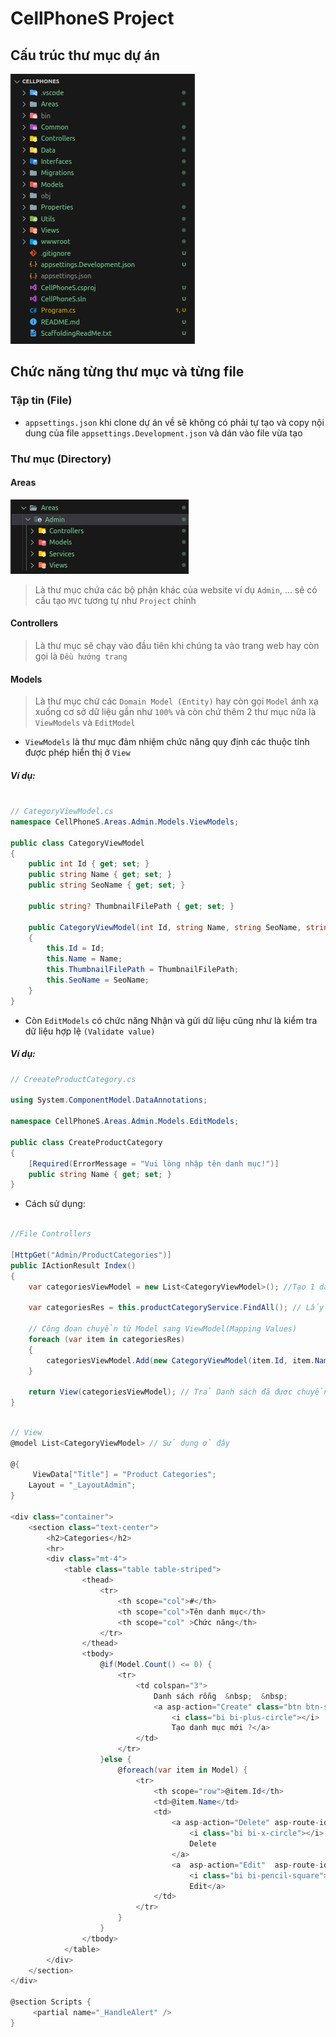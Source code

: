 # CellPhoneS Project

## Cấu trúc thư mục dự án

![](https://github.com/TaiLe1101/HostImg/blob/main/Screenshot%20from%202023-08-27%2023-49-11.png?raw=true)

## Chức năng từng thư mục và từng file

### Tập tin (File)

- `appsettings.json` khi clone dự án về sẽ không có phải tự tạo và copy nội dung của file `appsettings.Development.json` và dán vào file vừa tạo

### Thư mục (Directory)

#### Areas

![](https://github.com/TaiLe1101/HostImg/blob/main/Screenshot%20from%202023-08-28%2000-01-45.png?raw=true)

> Là thư mục chứa các bộ phận khác của website ví dụ `Admin`, ... sẽ có cấu tạo `MVC` tương tự như `Project` chính

#### Controllers

> Là thư mục sẽ chạy vào đầu tiên khi chúng ta vào trang web hay còn gọi là `Đều hướng trang`

#### Models

> Là thư mục chứ các `Domain Model (Entity)` hay còn gọi `Model` ánh xạ xuống cơ sở dữ liệu gần như `100%` và còn chứ thêm 2 thư mục nữa là `ViewModels` và `EditModel`

- `ViewModels` là thư mục đảm nhiệm chức năng quy định các thuộc tính được phép hiển thị ở `View`

##### Ví dụ:

```C#

// CategoryViewModel.cs
namespace CellPhoneS.Areas.Admin.Models.ViewModels;

public class CategoryViewModel
{
    public int Id { get; set; }
    public string Name { get; set; }
    public string SeoName { get; set; }

    public string? ThumbnailFilePath { get; set; }

    public CategoryViewModel(int Id, string Name, string SeoName, string ThumbnailFilePath = "")
    {
        this.Id = Id;
        this.Name = Name;
        this.ThumbnailFilePath = ThumbnailFilePath;
        this.SeoName = SeoName;
    }
}

```

- Còn `EditModels` có chức năng Nhận và gửi dữ liệu cũng như là kiểm tra dữ liệu hợp lệ `(Validate value)`

##### Ví dụ:

```C#
// CreeateProductCategory.cs

using System.ComponentModel.DataAnnotations;

namespace CellPhoneS.Areas.Admin.Models.EditModels;

public class CreateProductCategory
{
    [Required(ErrorMessage = "Vui lòng nhập tên danh mục!")]
    public string Name { get; set; }
}

```

- Cách sử dụng:

```C#

//File Controllers

[HttpGet("Admin/ProductCategories")]
public IActionResult Index()
{
    var categoriesViewModel = new List<CategoryViewModel>(); //Tạo 1 danh sách view model để trả về cho view | có thể là 1 đối tượng không nhất thiết phải là danh sách

    var categoriesRes = this.productCategoryService.FindAll(); // Lấy danh sách từ cơ sử dữ liệu (Database)

    // Công đoạn chuyển từ Model sang ViewModel(Mapping Values)
    foreach (var item in categoriesRes)
    {
        categoriesViewModel.Add(new CategoryViewModel(item.Id, item.Name, item.ThumbnailFilePath)); // Sử dụng phương thức(Method) `Add` để Thêm các ViewModel và danh sách ViewModel
    }

    return View(categoriesViewModel); // Trả Danh sách đã đươc chuyển đổi về View
}

```

```C#

// View
@model List<CategoryViewModel> // Sử dụng ở đây

@{
     ViewData["Title"] = "Product Categories";
    Layout = "_LayoutAdmin";
}

<div class="container">
    <section class="text-center">
        <h2>Categories</h2>
        <hr>
        <div class="mt-4">
            <table class="table table-striped">
                <thead>
                    <tr>
                        <th scope="col">#</th>
                        <th scope="col">Tên danh mục</th>
                        <th scope="col" >Chức năng</th>
                    </tr>
                </thead>
                <tbody>
                    @if(Model.Count() <= 0) {
                        <tr>
                            <td colspan="3">
                                Danh sách rỗng 	&nbsp;	&nbsp;
                                <a asp-action="Create" class="btn btn-success">
                                    <i class="bi bi-plus-circle"></i>
                                    Tạo danh mục mới ?</a>
                            </td>
                        </tr>
                    }else {
                        @foreach(var item in Model) {
                            <tr>
                                <th scope="row">@item.Id</th>
                                <td>@item.Name</td>
                                <td>
                                    <a asp-action="Delete" asp-route-id="@item.Id" class="btn btn-danger" onclick="return handleDeleteAlert({id: @item.Id})">
                                        <i class="bi bi-x-circle"></i>
                                        Delete
                                    </a>
                                    <a  asp-action="Edit"  asp-route-id="@item.Id" class="btn btn-primary">
                                        <i class="bi bi-pencil-square"></i>
                                        Edit</a>
                                </td>
                            </tr>
                        }
                    }
                </tbody>
            </table>
        </div>
    </section>
</div>

@section Scripts {
     <partial name="_HandleAlert" />
}

```
